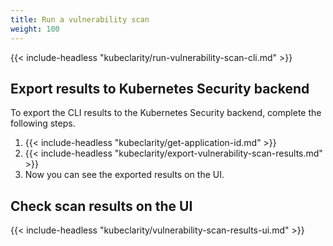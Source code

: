 ```yaml
---
title: Run a vulnerability scan
weight: 100
---
```


{{< include-headless "kubeclarity/run-vulnerability-scan-cli.md" >}}

## Export results to Kubernetes Security backend

To export the CLI results to the Kubernetes Security backend, complete the following steps.

1. {{< include-headless "kubeclarity/get-application-id.md" >}}
1. {{< include-headless "kubeclarity/export-vulnerability-scan-results.md" >}}
1. Now you can see the exported results on the UI.

## Check scan results on the UI

{{< include-headless "kubeclarity/vulnerability-scan-results-ui.md" >}}
